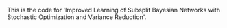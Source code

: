 This is the code for 'Improved Learning of Subsplit Bayesian Networks with Stochastic Optimization and Variance Reduction'.